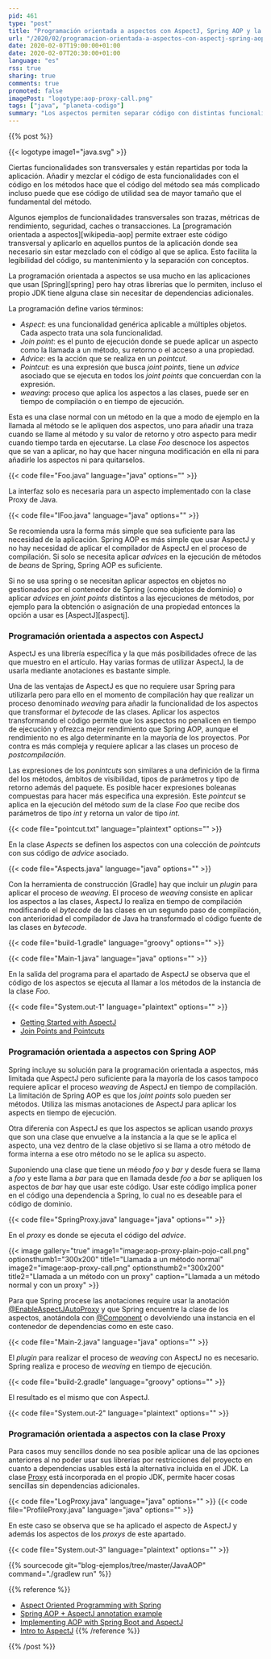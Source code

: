 ```yaml
---
pid: 461
type: "post"
title: "Programación orientada a aspectos con AspectJ, Spring AOP y la clase Proxy"
url: "/2020/02/programacion-orientada-a-aspectos-con-aspectj-spring-aop-y-la-clase-proxy/"
date: 2020-02-07T19:00:00+01:00
date: 2020-02-07T20:30:00+01:00
language: "es"
rss: true
sharing: true
comments: true
promoted: false
imagePost: "logotype:aop-proxy-call.png"
tags: ["java", "planeta-codigo"]
summary: "Los aspectos permiten separar código con distintas funcionalidades y centralizar un código común que sin utilizarlos está repartido por toda la aplicación. Son un concepto potente y una vez entendidos sus conceptos ofrecen muchas posibilidades para simplificar el código y mejorar su mantenimiento. Hay varias posibilidades, dos de las más utilizadas son AspectJ y Spring AOP, en el caso de que estas no se puedan utilizar el JDK incluye la clase _Proxy_ para usos básicos aunque más limitados."
---
```


{{% post %}}

{{< logotype image1="java.svg" >}}

Ciertas funcionalidades son transversales y están repartidas por toda la aplicación. Añadir y mezclar el código de esta funcionalidades con el código en los métodos hace que el código del método sea más complicado incluso puede que ese código de utilidad sea de mayor tamaño que el fundamental del método.

Algunos ejemplos de funcionalidades transversales son trazas, métricas de rendimiento, seguridad, caches o transacciones. La [programación orientada a aspectos][wikipedia-aop] permite extraer este código transversal y aplicarlo en aquellos puntos de la aplicación donde sea necesario sin estar mezclado con el código al que se aplica. Esto facilita la legibilidad del código, su mantenimiento y la separación con conceptos.

La programación orientada a aspectos se usa mucho en las aplicaciones que usan [Spring][spring] pero hay otras librerías que lo permiten, incluso el propio JDK tiene alguna clase sin necesitar de dependencias adicionales.

La programación define varios términos:

* _Aspect_: es una funcionalidad genérica aplicable a múltiples objetos. Cada aspecto trata una sola funcionalidad.
* _Join point_: es el punto de ejecución donde se puede aplicar un aspecto como la llamada a un método, su retorno o el acceso a una propiedad.
* _Advice_: es la acción que se realiza en un _pointcut_.
* _Pointcut_: es una expresión que busca _joint points_, tiene un _advice_ asociado que se ejecuta en todos los _joint points_ que concuerdan con la expresión.
* _weaving_: proceso que aplica los aspectos a las clases, puede ser en tiempo de compilación o en tiempo de ejecución.

Esta es una clase normal con un método en la que a modo de ejemplo en la llamada al método se le apliquen dos aspectos, uno para añadir una traza cuando se llame al método y su valor de retorno y otro aspecto para medir cuando tiempo tarda en ejecutarse. La clase _Foo_ descnoce los aspectos que se van a aplicar, no hay que hacer ninguna modificación en ella ni para añadirle los aspectos ni para quitarselos.

{{< code file="Foo.java" language="java" options="" >}}

La interfaz solo es necesaria para un aspecto implementado con la clase Proxy de Java.

{{< code file="IFoo.java" language="java" options="" >}}

Se recomienda usra la forma más simple que sea suficiente para las necesidad de la aplicación. Spring AOP es más simple que usar AspectJ y no hay necesidad de aplicar el compilador de AspectJ en el proceso de compilación. Si solo se necesita aplicar _advices_ en la ejecución de métodos de _beans_ de Spring, Spring AOP es suficiente.

Si no se usa spring o se necesitan aplicar aspectos en objetos no gestionados por el contenedor de Spring (como objetos de dominio) o aplicar _advices_ en _joint points_ distintos a las ejecuciones de métodos, por ejemplo para la obtención o asignación de una propiedad entonces la opción a usar es [AspectJ][aspectj].

### Programación orientada a aspectos con AspectJ

AspectJ es una librería específica y la que más posibilidades ofrece de las que muestro en el artículo. Hay varias formas de utilizar AspectJ, la de usarla mediante anotaciones es bastante simple.

Una de las ventajas de AspectJ es que no requiere usar Spring para utilizarla pero para ello en el momento de compilación hay que realizar un proceso denominado _weaving_ para añadir la funcionalidad de los aspectos que transformar el _bytecode_ de las clases. Aplicar los aspectos transformando el código permite que los aspectos no penalicen en tiempo de ejecución y ofrezca mejor rendimiento que Spring AOP, aunque el rendimiento no es algo determinante en la mayoría de los proyectos. Por contra es más compleja y requiere aplicar a las clases un proceso de _postcompilación_.

Las expresiones de los _ponintcuts_ son similares a una definición de la firma del los métodos, ámbitos de visibilidad, tipos de parámetros y tipo de retorno además del paquete. Es posible hacer expresiones boleanas compuestas para hacer más especifica una expresión. Este _pointcut_ se aplica en la ejecución del método _sum_ de la clase _Foo_ que recibe dos parámetros de tipo _int_ y retorna un valor de tipo _int_.

{{< code file="pointcut.txt" language="plaintext" options="" >}}

En la clase _Aspects_ se definen los aspectos con una colección de _pointcuts_ con sus código de _advice_ asociado.

{{< code file="Aspects.java" language="java" options="" >}}

Con la herramienta de construcción [Gradle] hay que incluir un _plugin_ para aplicar el proceso de _weaving_. El proceso de _weaving_ consiste en aplicar los aspectos a las clases, AspectJ lo realiza en tiempo de compilación modificando el _bytecode_ de las clases en un segundo paso de compilación, con anterioridad el compilador de Java ha transformado el código fuente de las clases en _bytecode_.

{{< code file="build-1.gradle" language="groovy" options="" >}}

{{< code file="Main-1.java" language="java" options="" >}}

En la salida del programa para el apartado de AspectJ se observa que el código de los aspectos se ejecuta al llamar a los métodos de la instancia de la clase _Foo_.

{{< code file="System.out-1" language="plaintext" options="" >}}

* [Getting Started with AspectJ](https://www.eclipse.org/aspectj/doc/released/progguide/starting.html)
* [Join Points and Pointcuts](https://www.eclipse.org/aspectj/doc/released/progguide/language-joinPoints.html)

### Programación orientada a aspectos con Spring AOP

Spring incluye su solución para la programación orientada a aspectos, más limitada que AspectJ pero suficiente para la mayoría de los casos tampoco requiere aplicar el proceso _weaving_ de AspectJ en tiempo de compilación. La limitación de Spring AOP es que los _joint points_ solo pueden ser métodos. Utiliza las mismas anotaciones de AspectJ para aplicar los aspects en tiempo de ejecución.

Otra diferenia con AspectJ es que los aspectos se aplican usando _proxys_ que son una clase que envuelve a la instancia a la que se le aplica el aspecto, una vez dentro de la clase objetivo si se llama a otro método de forma interna a ese otro método no se le aplica su aspecto.

Suponiendo una clase que tiene un méodo _foo_ y _bar_ y desde fuera se llama a _foo_ y este llama a _bar_ para que en llamada desde _foo_ a _bar_ se apliquen los aspectos de _bar_ hay que usar este código. Usar este código implica poner en el código una dependencia a Spring, lo cual no es deseable para el código de dominio.

{{< code file="SpringProxy.java" language="java" options="" >}}

En el _proxy_ es donde se ejecuta el código del _advice_.

{{< image
    gallery="true"
    image1="image:aop-proxy-plain-pojo-call.png" optionsthumb1="300x200" title1="Llamada a un método normal"
    image2="image:aop-proxy-call.png" optionsthumb2="300x200" title2="Llamada a un método con un proxy"
    caption="Llamada a un método normal y con un proxy" >}}

Para que Spring procese las anotaciones require usar la anotación [@EnableAspectJAutoProxy](https://docs.spring.io/spring-framework/docs/current/javadoc-api/org/springframework/context/annotation/EnableAspectJAutoProxy.html) y que Spring encuentre la clase de los aspectos, anotándola con [@Component](https://docs.spring.io/spring/docs/current/javadoc-api/org/springframework/stereotype/Component.html) o devolviendo una instancia en el contenedor de dependencias como en este caso.

{{< code file="Main-2.java" language="java" options="" >}}

El _plugin_ para realizar el proceso de _weaving_ con AspectJ no es necesario. Spring realiza e proceso de _weaving_ en tiempo de ejecución.

{{< code file="build-2.gradle" language="groovy" options="" >}}

El resultado es el mismo que con AspectJ.

{{< code file="System.out-2" language="plaintext" options="" >}}

### Programación orientada a aspectos con la clase Proxy

Para casos muy sencillos donde no sea posible aplicar una de las opciones anteriores al no poder usar sus librerías por restricciones del proyecto en cuanto a dependencias usables está la alternativa incluida en el JDK. La clase [Proxy](javadoc11:java.base/java/lang/reflect/Proxy.html) está incorporada en el propio JDK, permite hacer cosas sencillas sin dependencias adicionales.

{{< code file="LogProxy.java" language="java" options="" >}}
{{< code file="ProfileProxy.java" language="java" options="" >}}

En este caso se observa que se ha aplicado el aspecto de AspectJ y además los aspectos de los _proxys_ de este apartado.

{{< code file="System.out-3" language="plaintext" options="" >}}

{{% sourcecode git="blog-ejemplos/tree/master/JavaAOP" command="./gradlew run" %}}

{{% reference %}}
* [Aspect Oriented Programming with Spring](https://docs.spring.io/spring-framework/docs/current/spring-framework-reference/core.html#aop)
* [Spring AOP + AspectJ annotation example](https://mkyong.com/spring3/spring-aop-aspectj-annotation-example/)
* [Implementing AOP with Spring Boot and AspectJ](https://www.springboottutorial.com/spring-boot-and-aop-with-spring-boot-starter-aop)
* [Intro to AspectJ](https://www.baeldung.com/aspectj)
{{% /reference %}}

{{% /post %}}
